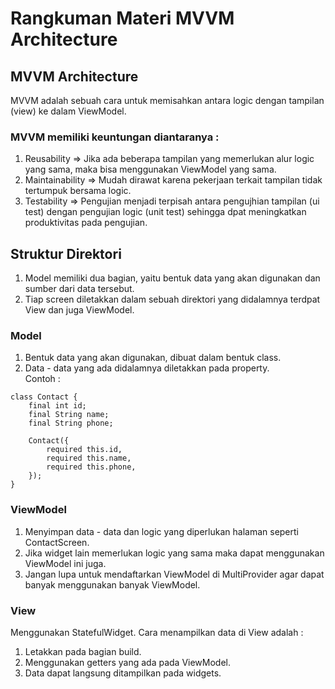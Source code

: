 # Rangkuman Materi MVVM Architecture

## MVVM Architecture

MVVM adalah sebuah cara untuk memisahkan antara logic dengan tampilan (view) ke dalam ViewModel. <br>

### MVVM memiliki keuntungan diantaranya : <br>

1. Reusability => Jika ada beberapa tampilan yang memerlukan alur logic yang sama, maka bisa menggunakan ViewModel yang sama. <br>
2. Maintainability => Mudah dirawat karena pekerjaan terkait tampilan tidak tertumpuk bersama logic. <br>
3. Testability => Pengujian menjadi terpisah antara pengujhian tampilan (ui test) dengan pengujian logic (unit test) sehingga dpat meningkatkan produktivitas pada pengujian. <br>

## Struktur Direktori

1. Model memiliki dua bagian, yaitu bentuk data yang akan digunakan dan sumber dari data tersebut. <br>
2. Tiap screen diletakkan dalam sebuah direktori yang didalamnya terdpat View dan juga ViewModel. <br>

### Model

1. Bentuk data yang akan digunakan, dibuat dalam bentuk class. <br>
2. Data - data yang ada didalamnya diletakkan pada property. <br>
   Contoh : <br>

```
class Contact {
    final int id;
    final String name;
    final String phone;

    Contact({
        required this.id,
        required this.name,
        required this.phone,
    });
}
```

### ViewModel

1. Menyimpan data - data dan logic yang diperlukan halaman seperti ContactScreen. <br>
2. Jika widget lain memerlukan logic yang sama maka dapat menggunakan ViewModel ini juga. <br>
3. Jangan lupa untuk mendaftarkan ViewModel di MultiProvider agar dapat banyak menggunakan banyak ViewModel. <br>

### View

Menggunakan StatefulWidget. Cara menampilkan data di View adalah : <br>

1. Letakkan pada bagian build. <br>
2. Menggunakan getters yang ada pada ViewModel. <br>
3. Data dapat langsung ditampilkan pada widgets. <br>
